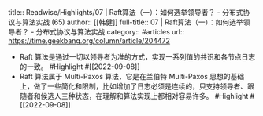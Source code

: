 title:: Readwise/Highlights/07 | Raft算法（一）：如何选举领导者？ - 分布式协议与算法实战 (65)
author:: [[韩健]]
full-title:: 07 | Raft算法（一）：如何选举领导者？ - 分布式协议与算法实战
category:: #articles
url:: https://time.geekbang.org/column/article/204472

- Raft 算法是通过一切以领导者为准的方式，实现一系列值的共识和各节点日志的一致。 #Highlight #[[2022-09-08]]
- Raft 算法属于 Multi-Paxos 算法，它是在兰伯特 Multi-Paxos 思想的基础上，做了一些简化和限制，比如增加了日志必须是连续的，只支持领导者、跟随者和候选人三种状态，在理解和算法实现上都相对容易许多。 #Highlight #[[2022-09-08]]